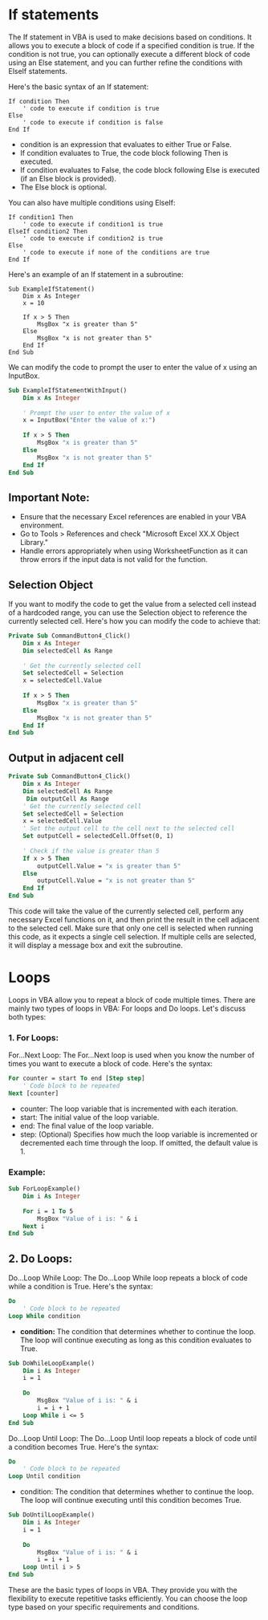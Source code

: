 # If statements

The If statement in VBA is used to make decisions based on conditions. It allows you to execute a block of code if a specified condition is true. If the condition is not true, you can optionally execute a different block of code using an Else statement, and you can further refine the conditions with ElseIf statements.

Here's the basic syntax of an If statement:

```VB
If condition Then
    ' code to execute if condition is true
Else
    ' code to execute if condition is false
End If
```

- condition is an expression that evaluates to either True or False.
- If condition evaluates to True, the code block following Then is executed.
- If condition evaluates to False, the code block following Else is executed (if an Else block is provided).
- The Else block is optional.

You can also have multiple conditions using ElseIf:
```VB
If condition1 Then
    ' code to execute if condition1 is true
ElseIf condition2 Then
    ' code to execute if condition2 is true
Else
    ' code to execute if none of the conditions are true
End If
```
Here's an example of an If statement in a subroutine:

```VB
Sub ExampleIfStatement()
    Dim x As Integer
    x = 10
    
    If x > 5 Then
        MsgBox "x is greater than 5"
    Else
        MsgBox "x is not greater than 5"
    End If
End Sub
```
We can modify the code to prompt the user to enter the value of x using an InputBox. 
```vb
Sub ExampleIfStatementWithInput()
    Dim x As Integer
    
    ' Prompt the user to enter the value of x
    x = InputBox("Enter the value of x:")
    
    If x > 5 Then
        MsgBox "x is greater than 5"
    Else
        MsgBox "x is not greater than 5"
    End If
End Sub
```
## Important Note:
- Ensure that the necessary Excel references are enabled in your VBA environment. 
- Go to Tools > References and check "Microsoft Excel XX.X Object Library."
- Handle errors appropriately when using WorksheetFunction as it can throw errors if the input data is not valid for the function.


## Selection Object
If you want to modify the code to get the value from a selected cell instead of a hardcoded range, you can use the Selection object to reference the currently selected cell. Here's how you can modify the code to achieve that:
```vb
Private Sub CommandButton4_Click()
    Dim x As Integer
    Dim selectedCell As Range
    
    ' Get the currently selected cell
    Set selectedCell = Selection
    x = selectedCell.Value
    
    If x > 5 Then
        MsgBox "x is greater than 5"
    Else
        MsgBox "x is not greater than 5"
    End If
End Sub
```

## Output in adjacent cell
```vb
Private Sub CommandButton4_Click()
    Dim x As Integer
    Dim selectedCell As Range
     Dim outputCell As Range
    ' Get the currently selected cell
    Set selectedCell = Selection
    x = selectedCell.Value
    ' Set the output cell to the cell next to the selected cell
    Set outputCell = selectedCell.Offset(0, 1)
    
    ' Check if the value is greater than 5
    If x > 5 Then
        outputCell.Value = "x is greater than 5"
    Else
        outputCell.Value = "x is not greater than 5"
    End If
End Sub

```
This code will take the value of the currently selected cell, perform any necessary Excel functions on it, and then print the result in the cell adjacent to the selected cell. Make sure that only one cell is selected when running this code, as it expects a single cell selection. If multiple cells are selected, it will display a message box and exit the subroutine.

# Loops

Loops in VBA allow you to repeat a block of code multiple times. There are mainly two types of loops in VBA: For loops and Do loops. Let's discuss both types:

### 1. For Loops:
For...Next Loop:
The For...Next loop is used when you know the number of times you want to execute a block of code. Here's the syntax:
```vb
For counter = start To end [Step step]
    ' Code block to be repeated
Next [counter]
```
- counter: The loop variable that is incremented with each iteration.
- start: The initial value of the loop variable.
- end: The final value of the loop variable.
- step: (Optional) Specifies how much the loop variable is incremented or decremented each time through the loop. If omitted, the default value is 1.
### Example:
```vb
Sub ForLoopExample()
    Dim i As Integer
    
    For i = 1 To 5
        MsgBox "Value of i is: " & i
    Next i
End Sub
```

## 2. Do Loops:
Do...Loop While Loop:
The Do...Loop While loop repeats a block of code while a condition is True. 
Here's the syntax:
```vb
Do
    ' Code block to be repeated
Loop While condition
```
- **condition:** The condition that determines whether to continue the loop. The loop will continue executing as long as this condition evaluates to True.
```vb
Sub DoWhileLoopExample()
    Dim i As Integer
    i = 1
    
    Do
        MsgBox "Value of i is: " & i
        i = i + 1
    Loop While i <= 5
End Sub
```
Do...Loop Until Loop:
The Do...Loop Until loop repeats a block of code until a condition becomes True. 
Here's the syntax:

```vb
Do
    ' Code block to be repeated
Loop Until condition

```
- condition: The condition that determines whether to continue the loop. The loop will continue executing until this condition becomes True.
```vb
Sub DoUntilLoopExample()
    Dim i As Integer
    i = 1
    
    Do
        MsgBox "Value of i is: " & i
        i = i + 1
    Loop Until i > 5
End Sub
```
These are the basic types of loops in VBA. They provide you with the flexibility to execute repetitive tasks efficiently. You can choose the loop type based on your specific requirements and conditions.